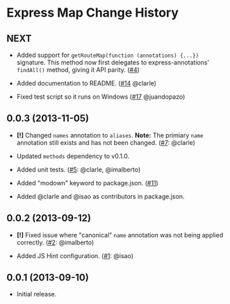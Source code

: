Express Map Change History
==========================

NEXT
----

* Added support for `getRouteMap(function (annotations) {...})` signature. This
  method now first delegates to express-annotations' `findAll()` method, giving
  it API parity. ([#4][])

* Added documentation to README. ([#14][] @clarle)

* Fixed test script so it runs on Windows ([#17][] @juandopazo)


[#4]: https://github.com/yahoo/express-map/issues/4
[#14]: https://github.com/yahoo/express-map/issues/14
[#17]: https://github.com/yahoo/express-map/issues/17


0.0.3 (2013-11-05)
------------------

* __[!]__ Changed `names` annotation to `aliases`. **Note:** The primiary `name`
  annotation still exists and has not been changed. ([#7][]: @clarle)

* Updated `methods` dependency to v0.1.0.

* Added unit tests. ([#5][]: @clarle, @imalberto)

* Added "modown" keyword to package.json. ([#11][])

* Added @clarle and @isao as contributors in package.json.


[#5]: https://github.com/yahoo/express-map/issues/5
[#7]: https://github.com/yahoo/express-map/issues/7
[#11]: https://github.com/yahoo/express-map/issues/11


0.0.2 (2013-09-12)
------------------

* __[!]__ Fixed issue where "canonical" `name` annotation was not being applied
  correctly. ([#2][]: @imalberto)

* Added JS Hint configuration. ([#1][]: @isao)


[#1]: https://github.com/yahoo/express-map/issues/1
[#2]: https://github.com/yahoo/express-map/issues/2


0.0.1 (2013-09-10)
------------------

* Initial release.
